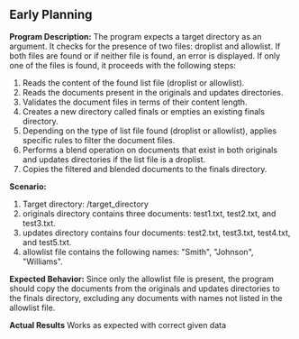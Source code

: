 ## Early Planning

**Program Description:**
The program expects a target directory as an argument. It checks for the presence of two files: droplist and allowlist. If both files are found or if neither file is found, an error is displayed. If only one of the files is found, it proceeds with the following steps:

1. Reads the content of the found list file (droplist or allowlist).
2. Reads the documents present in the originals and updates directories.
3. Validates the document files in terms of their content length.
4. Creates a new directory called finals or empties an existing finals directory.
5. Depending on the type of list file found (droplist or allowlist), applies specific rules to filter the document files.
6. Performs a blend operation on documents that exist in both originals and updates directories if the list file is a droplist.
7. Copies the filtered and blended documents to the finals directory.

**Scenario:**

1. Target directory: /target_directory
2. originals directory contains three documents: test1.txt, test2.txt, and test3.txt.
3. updates directory contains four documents: test2.txt, test3.txt, test4.txt, and test5.txt.
4. allowlist file contains the following names: "Smith", "Johnson", "Williams".

**Expected Behavior:**
Since only the allowlist file is present, the program should copy the documents from the originals and updates directories to the finals directory, excluding any documents with names not listed in the allowlist file.

**Actual Results**
Works as expected with correct given data
